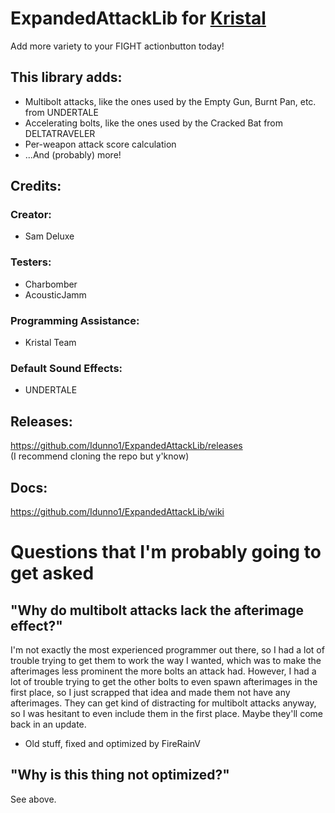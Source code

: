 # ExpandedAttackLib for [Kristal](https://github.com/KristalTeam/Kristal)

Add more variety to your FIGHT actionbutton today!

## This library adds:

* Multibolt attacks, like the ones used by the Empty Gun, Burnt Pan, etc. from UNDERTALE
* Accelerating bolts, like the ones used by the Cracked Bat from DELTATRAVELER
* Per-weapon attack score calculation
* ...And (probably) more!

## Credits:

### Creator:
* Sam Deluxe

### Testers:
* Charbomber
* AcousticJamm

### Programming Assistance:
* Kristal Team

### Default Sound Effects:
* UNDERTALE

## Releases:
https://github.com/Idunno1/ExpandedAttackLib/releases<br>
(I recommend cloning the repo but y'know)

## Docs:
https://github.com/Idunno1/ExpandedAttackLib/wiki

# Questions that I'm probably going to get asked
## "Why do multibolt attacks lack the afterimage effect?"
I'm not exactly the most experienced programmer out there, so I had a lot of trouble trying to get them to work the way I wanted, which was to make the afterimages less prominent the more bolts an attack had.
However, I had a lot of trouble trying to get the other bolts to even spawn afterimages in the first place, so I just scrapped that idea and made them not have any afterimages.
They can get kind of distracting for multibolt attacks anyway, so I was hesitant to even include them in the first place.
Maybe they'll come back in an update.

- Old stuff, fixed and optimized by FireRainV

## "Why is this thing not optimized?"
See above.
